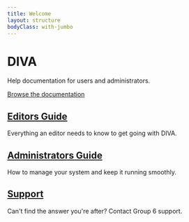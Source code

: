 ```yaml
---
title: Welcome
layout: structure
bodyClass: with-jumbo
---
```


<div class="jumbotron">
  <div class="container">
    <h1>DIVA</h1>
    <p>Help documentation for users and administrators.</p>
    <a href="/v2" class="btn btn--default">Browse the documentation</a>
  </div>
</div>

<div class="container">
  <div class="row">
      <div class="col-xs-12 col-md-4">
        <h2><a href="/v2/editor">Editors Guide</a></h2>
        <p>Everything an editor needs to know to get going with DIVA.</p>
      </div>
      <div class="col-xs-12 col-md-4">
        <h2><a href="/v2/admin">Administrators Guide</a></h2>
        <p>How to manage your system and keep it running smoothly.</p>
      </div>
      <div class="col-xs-12 col-md-4">
        <h2><a href="/support.html">Support</a></h2>
        <p>Can't find the answer you're after? Contact Group 6 support.</p>
      </div>
    </div>
</div>
